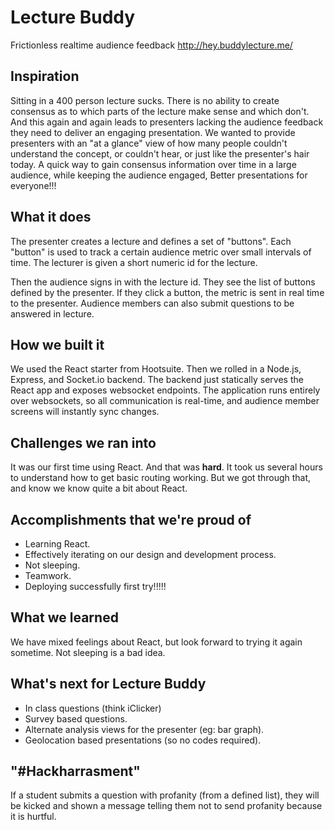 # Lecture Buddy
Frictionless realtime audience feedback
http://hey.buddylecture.me/

## Inspiration
Sitting in a 400 person lecture sucks. There is no ability to create consensus as to which parts of the lecture make sense and which don't. And this again and again leads to presenters lacking the audience feedback they need to deliver an engaging presentation. We wanted to provide presenters with an "at a glance" view of how many people couldn't understand the concept, or couldn't hear, or just like the presenter's hair today. A quick way to gain consensus information over time in a large audience, while keeping the audience engaged, Better presentations for everyone!!!


## What it does
The presenter creates a lecture and defines a set of "buttons". Each "button" is used to track a certain audience metric over small intervals of time. The lecturer is given a short numeric id for the lecture.

Then the audience signs in with the lecture id. They see the list of buttons defined by the presenter. If they click a button, the metric is sent in real time to the presenter. Audience members can also submit questions to be answered in lecture.


## How we built it
We used the React starter from Hootsuite. Then we rolled in a Node.js, Express, and Socket.io backend. The backend just statically serves the React app and exposes websocket endpoints. The application runs entirely over websockets, so all communication is real-time, and audience member screens will instantly sync changes.

## Challenges we ran into
It was our first time using React. And that was **hard**. It took us several hours to understand how to get basic routing working. But we got through that, and know we know quite a bit about React.

## Accomplishments that we're proud of
* Learning React.
* Effectively iterating on our design and development process.
* Not sleeping.
* Teamwork.
* Deploying successfully first try!!!!!

## What we learned
We have mixed feelings about React, but look forward to trying it again sometime. Not sleeping is a bad idea.

## What's next for Lecture Buddy
* In class questions (think iClicker)
* Survey based questions.
* Alternate analysis views for the presenter (eg: bar graph).
* Geolocation based presentations (so no codes required).

## "#Hackharrasment"
If a student submits a question with profanity (from a defined list), they will be kicked and shown a message telling them not to send profanity because it is hurtful.
